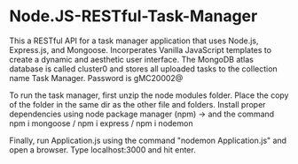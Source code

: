 # Node.JS-RESTful-Task-Manager
This a RESTful API for a task manager application that uses Node.js, Express.js, and Mongoose. Incorperates Vanilla JavaScript templates to create a dynamic and aesthetic user interface. The MongoDB atlas database is called cluster0 and stores all uploaded tasks to the collection name Task Manager. Password is gMC20002@

To run the task manager, first unzip the node modules folder. Place the copy of the folder in the same dir as the other file and folders. Install proper dependencies
using node package manager (npm) -> and the command npm i mongoose / npm i express / npm i nodemon 

Finally, run Application.js using the command "nodemon Application.js" and open a browser. Type localhost:3000 and hit enter. 
